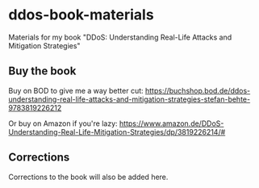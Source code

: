 # ddos-book-materials
Materials for my book "DDoS: Understanding Real-Life Attacks and Mitigation Strategies"

## Buy the book

Buy on BOD to give me a way better cut: https://buchshop.bod.de/ddos-understanding-real-life-attacks-and-mitigation-strategies-stefan-behte-9783819226212

Or buy on Amazon if you're lazy: https://www.amazon.de/DDoS-Understanding-Real-Life-Mitigation-Strategies/dp/3819226214/#

## Corrections

Corrections to the book will also be added here.
